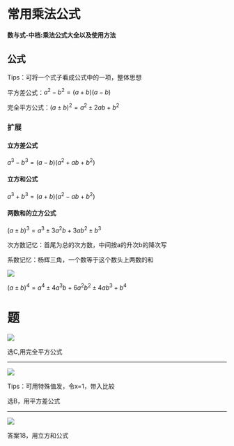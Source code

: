 # 常用乘法公式

**数与式-中档:乘法公式大全以及使用方法**

## 公式

Tips：可将一个式子看成公式中的一项，整体思想

平方差公式：$a^2-b^2=(a+b)(a-b)$

完全平方公式：$(a\pm b)^2=a^2\pm 2ab+b^2$

### 扩展

#### 立方差公式

$a^3-b^3=(a-b)(a^2+ab+b^2)$

#### 立方和公式

$a^3+b^3=(a+b)(a^2-ab+b^2)$

#### 两数和的立方公式

$(a\pm b)^3=a^3\pm 3a^2b+3ab^2\pm b^3$

次方数记忆：首尾为总的次方数，中间按a的升次b的降次写

系数记忆：杨辉三角，一个数等于这个数头上两数的和

![](https://p2.myzwq.com/i/PicGo/202301301832710.png)

$(a\pm b)^4=a^4\pm 4a^3b+6a^2b^2\pm4ab^3+ b^4$

# 题

![](https://p2.myzwq.com/i/PicGo/202301301859331.png)

选C,用完全平方公式

---

![](https://p2.myzwq.com/i/PicGo/202301301900848.png)

Tips：可用特殊值发，令x=1，带入比较

选B，用平方差公式

---

![](https://p2.myzwq.com/i/PicGo/202301301903714.png)

答案18，用立方和公式
